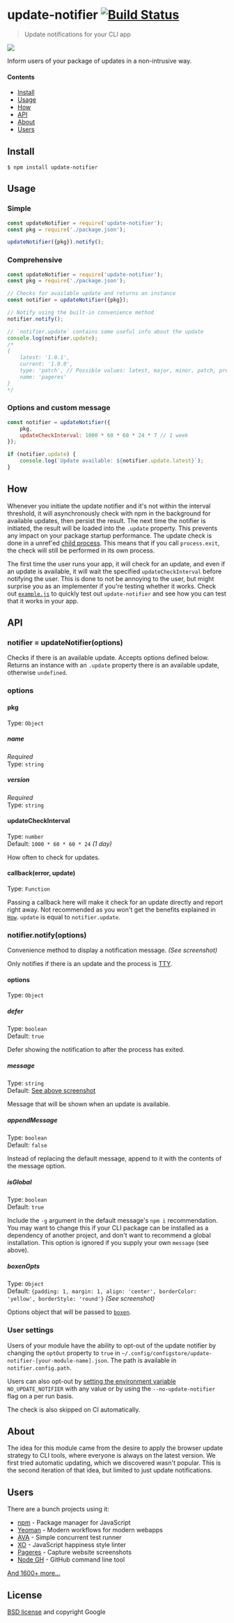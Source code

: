 # update-notifier [![Build Status](https://travis-ci.org/yeoman/update-notifier.svg?branch=master)](https://travis-ci.org/yeoman/update-notifier)

> Update notifications for your CLI app

![](screenshot.png)

Inform users of your package of updates in a non-intrusive way.

#### Contents

- [Install](#install)
- [Usage](#usage)
- [How](#how)
- [API](#api)
- [About](#about)
- [Users](#users)


## Install

```
$ npm install update-notifier
```


## Usage

### Simple

```js
const updateNotifier = require('update-notifier');
const pkg = require('./package.json');

updateNotifier({pkg}).notify();
```

### Comprehensive

```js
const updateNotifier = require('update-notifier');
const pkg = require('./package.json');

// Checks for available update and returns an instance
const notifier = updateNotifier({pkg});

// Notify using the built-in convenience method
notifier.notify();

// `notifier.update` contains some useful info about the update
console.log(notifier.update);
/*
{
	latest: '1.0.1',
	current: '1.0.0',
	type: 'patch', // Possible values: latest, major, minor, patch, prerelease, build
	name: 'pageres'
}
*/
```

### Options and custom message

```js
const notifier = updateNotifier({
	pkg,
	updateCheckInterval: 1000 * 60 * 60 * 24 * 7 // 1 week
});

if (notifier.update) {
	console.log(`Update available: ${notifier.update.latest}`);
}
```


## How

Whenever you initiate the update notifier and it's not within the interval threshold, it will asynchronously check with npm in the background for available updates, then persist the result. The next time the notifier is initiated, the result will be loaded into the `.update` property. This prevents any impact on your package startup performance.
The update check is done in a unref'ed [child process](https://nodejs.org/api/child_process.html#child_process_child_process_spawn_command_args_options). This means that if you call `process.exit`, the check will still be performed in its own process.

The first time the user runs your app, it will check for an update, and even if an update is available, it will wait the specified `updateCheckInterval` before notifying the user. This is done to not be annoying to the user, but might surprise you as an implementer if you're testing whether it works. Check out [`example.js`](example.js) to quickly test out `update-notifier` and see how you can test that it works in your app.


## API

### notifier = updateNotifier(options)

Checks if there is an available update. Accepts options defined below. Returns an instance with an `.update` property there is an available update, otherwise `undefined`.

### options

#### pkg

Type: `Object`

##### name

*Required*<br>
Type: `string`

##### version

*Required*<br>
Type: `string`

#### updateCheckInterval

Type: `number`<br>
Default: `1000 * 60 * 60 * 24` *(1 day)*

How often to check for updates.

#### callback(error, update)

Type: `Function`

Passing a callback here will make it check for an update directly and report right away. Not recommended as you won't get the benefits explained in [`How`](#how). `update` is equal to `notifier.update`.

### notifier.notify(options)

Convenience method to display a notification message. *(See screenshot)*

Only notifies if there is an update and the process is [TTY](https://nodejs.org/api/process.html#process_tty_terminals_and_process_stdout).

#### options

Type: `Object`

##### defer

Type: `boolean`<br>
Default: `true`

Defer showing the notification to after the process has exited.

##### message

Type: `string`<br>
Default: [See above screenshot](https://github.com/yeoman/update-notifier#update-notifier-)

Message that will be shown when an update is available.

##### appendMessage

Type: `boolean`<br>
Default: `false`

Instead of replacing the default message, append to it with the contents of the message option.

##### isGlobal

Type: `boolean`<br>
Default: `true`

Include the `-g` argument in the default message's `npm i` recommendation. You may want to change this if your CLI package can be installed as a dependency of another project, and don't want to recommend a global installation. This option is ignored if you supply your own `message` (see above).

##### boxenOpts

Type: `Object`<br>
Default: `{padding: 1, margin: 1, align: 'center', borderColor: 'yellow', borderStyle: 'round'}` *(See screenshot)*

Options object that will be passed to [`boxen`](https://github.com/sindresorhus/boxen).

### User settings

Users of your module have the ability to opt-out of the update notifier by changing the `optOut` property to `true` in `~/.config/configstore/update-notifier-[your-module-name].json`. The path is available in `notifier.config.path`.

Users can also opt-out by [setting the environment variable](https://github.com/sindresorhus/guides/blob/master/set-environment-variables.md) `NO_UPDATE_NOTIFIER` with any value or by using the `--no-update-notifier` flag on a per run basis.

The check is also skipped on CI automatically.


## About

The idea for this module came from the desire to apply the browser update strategy to CLI tools, where everyone is always on the latest version. We first tried automatic updating, which we discovered wasn't popular. This is the second iteration of that idea, but limited to just update notifications.


## Users

There are a bunch projects using it:

- [npm](https://github.com/npm/npm) - Package manager for JavaScript
- [Yeoman](http://yeoman.io) - Modern workflows for modern webapps
- [AVA](https://ava.li) - Simple concurrent test runner
- [XO](https://github.com/sindresorhus/xo) - JavaScript happiness style linter
- [Pageres](https://github.com/sindresorhus/pageres) - Capture website screenshots
- [Node GH](http://nodegh.io) - GitHub command line tool

[And 1600+ more…](https://www.npmjs.org/browse/depended/update-notifier)


## License

[BSD license](http://opensource.org/licenses/bsd-license.php) and copyright Google

